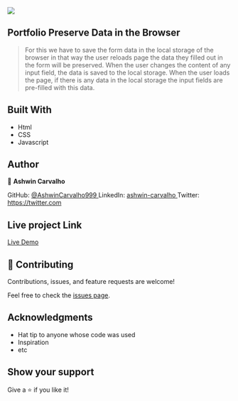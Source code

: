 ![](https://img.shields.io/badge/Microverse-blueviolet)

## Portfolio Preserve Data in the Browser

> For this we have to save the form data in the local storage of the browser in that way the user reloads page the data they filled out in the form will be preserved. When the user changes the content of any input field, the data is saved to the local storage.
When the user loads the page, if there is any data in the local storage the input fields are pre-filled with this data.

## Built With

- Html
- CSS
- Javascript

## Author

👤 **Ashwin Carvalho**

GitHub: [@AshwinCarvalho999 ](https://github.com/AshwinCarvalho999)
LinkedIn: [ashwin-carvalho ](https://www.linkedin.com/in-5426701b1/)
Twitter: [https://twitter.com ](https://twitter.com)

## Live project Link

[Live Demo]()

## 🤝 Contributing

Contributions, issues, and feature requests are welcome!

Feel free to check the [issues page](../../issues/).

## Acknowledgments

- Hat tip to anyone whose code was used
- Inspiration
- etc

## Show your support

Give a ⭐️ if you like it!
